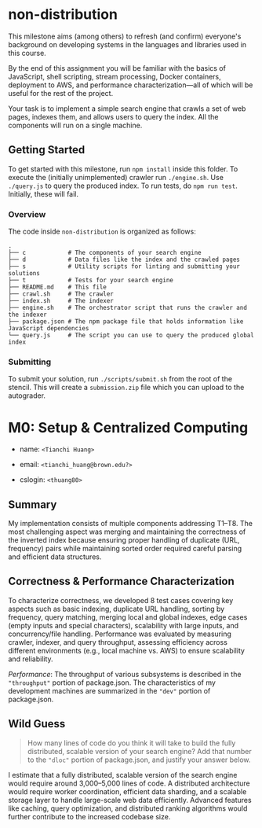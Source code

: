 # non-distribution

This milestone aims (among others) to refresh (and confirm) everyone's
background on developing systems in the languages and libraries used in this
course.

By the end of this assignment you will be familiar with the basics of
JavaScript, shell scripting, stream processing, Docker containers, deployment
to AWS, and performance characterization—all of which will be useful for the
rest of the project.

Your task is to implement a simple search engine that crawls a set of web
pages, indexes them, and allows users to query the index. All the components
will run on a single machine.

## Getting Started

To get started with this milestone, run `npm install` inside this folder. To
execute the (initially unimplemented) crawler run `./engine.sh`. Use
`./query.js` to query the produced index. To run tests, do `npm run test`.
Initially, these will fail.

### Overview

The code inside `non-distribution` is organized as follows:

```
.
├── c            # The components of your search engine
├── d            # Data files like the index and the crawled pages
├── s            # Utility scripts for linting and submitting your solutions
├── t            # Tests for your search engine
├── README.md    # This file
├── crawl.sh     # The crawler
├── index.sh     # The indexer
├── engine.sh    # The orchestrator script that runs the crawler and the indexer
├── package.json # The npm package file that holds information like JavaScript dependencies
└── query.js     # The script you can use to query the produced global index
```

### Submitting

To submit your solution, run `./scripts/submit.sh` from the root of the stencil. This will create a
`submission.zip` file which you can upload to the autograder.


# M0: Setup & Centralized Computing

* name: `<Tianchi Huang>`

* email: `<tianchi_huang@brown.edu?>`

* cslogin: `<thuang80>`


## Summary

My implementation consists of multiple components addressing T1–T8. The most challenging aspect was merging and maintaining the correctness of the inverted index because ensuring proper handling of duplicate (URL, frequency) pairs while maintaining sorted order required careful parsing and efficient data structures.

## Correctness & Performance Characterization

To characterize correctness, we developed 8 test cases covering key aspects such as basic indexing, duplicate URL handling, sorting by frequency, query matching, merging local and global indexes, edge cases (empty inputs and special characters), scalability with large inputs, and concurrency/file handling. Performance was evaluated by measuring crawler, indexer, and query throughput, assessing efficiency across different environments (e.g., local machine vs. AWS) to ensure scalability and reliability.

*Performance*: The throughput of various subsystems is described in the `"throughput"` portion of package.json. The characteristics of my development machines are summarized in the `"dev"` portion of package.json.


## Wild Guess

> How many lines of code do you think it will take to build the fully distributed, scalable version of your search engine? Add that number to the `"dloc"` portion of package.json, and justify your answer below.

I estimate that a fully distributed, scalable version of the search engine would require around 3,000–5,000 lines of code. A distributed architecture would require worker coordination, efficient data sharding, and a scalable storage layer to handle large-scale web data efficiently. Advanced features like caching, query optimization, and distributed ranking algorithms would further contribute to the increased codebase size.